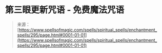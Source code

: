 <!--yml

category: 未分类

date: 2024-06-12 18:32:54

-->

# 第三眼更新咒语 - 免费魔法咒语

> 来源：[https://www.spellsofmagic.com/spells/spiritual_spells/enchantment_spells/295/page.html#0001-01-01](https://www.spellsofmagic.com/spells/spiritual_spells/enchantment_spells/295/page.html#0001-01-01)
